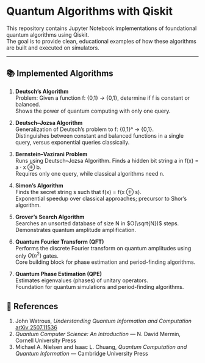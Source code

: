 # Quantum Algorithms with Qiskit

This repository contains Jupyter Notebook implementations of foundational quantum algorithms using Qiskit.  
The goal is to provide clean, educational examples of how these algorithms are built and executed on simulators.  

---

## 📚 Implemented Algorithms  

1. **Deutsch’s Algorithm**  
   Problem: Given a function f: {0,1} → {0,1}, determine if f is constant or balanced.  
   Shows the power of quantum computing with only one query.  

2. **Deutsch–Jozsa Algorithm**  
   Generalization of Deutsch’s problem to f: {0,1}ⁿ → {0,1}.  
   Distinguishes between constant and balanced functions in a single query, versus exponential queries classically.  

3. **Bernstein–Vazirani Problem**  
   Runs using Deutsch–Jozsa Algorithm. Finds a hidden bit string a in f(x) = a · x ⊕ b.  
   Requires only one query, while classical algorithms need n.  

4. **Simon’s Algorithm**  
   Finds the secret string s such that f(x) = f(x ⊕ s).  
   Exponential speedup over classical approaches; precursor to Shor’s algorithm.  

5. **Grover’s Search Algorithm**  
   Searches an unsorted database of size N in $O(\sqrt{N})$ steps.  
   Demonstrates quantum amplitude amplification.  

6. **Quantum Fourier Transform (QFT)**  
   Performs the discrete Fourier transform on quantum amplitudes using only $O(n^2)$ gates.  
   Core building block for phase estimation and period-finding algorithms.  

7. **Quantum Phase Estimation (QPE)**  
   Estimates eigenvalues (phases) of unitary operators.  
   Foundation for quantum simulations and period-finding algorithms.  

## 📖 References

1. John Watrous, *Understanding Quantum Information and Computation*  [arXiv 2507.11536](https://arxiv.org/abs/2507.11536)  
2. *Quantum Computer Science: An Introduction* — N. David Mermin, Cornell University Press  
3. Michael A. Nielsen and Isaac L. Chuang, *Quantum Computation and Quantum Information* — Cambridge University Press  
